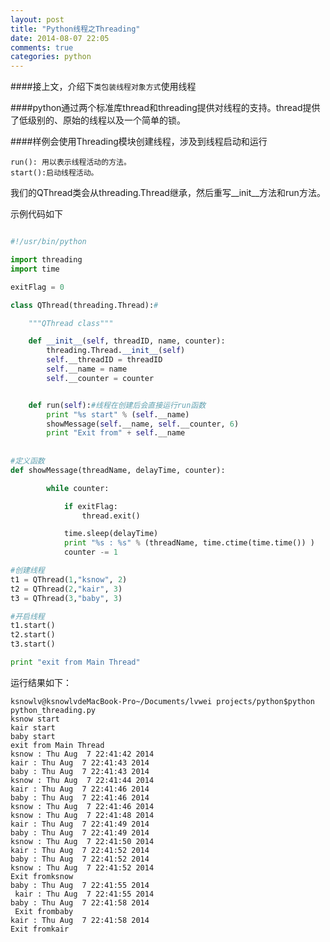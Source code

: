 ```yaml
---
layout: post
title: "Python线程之Threading"
date: 2014-08-07 22:05
comments: true
categories: python
---
```



####接上文，介绍下`类包装线程对象方式`使用线程

<!--more-->

####python通过两个标准库thread和threading提供对线程的支持。thread提供了低级别的、原始的线程以及一个简单的锁。


####样例会使用Threading模块创建线程，涉及到线程启动和运行
    
    run(): 用以表示线程活动的方法。
    start():启动线程活动。


我们的QThread类会从threading.Thread继承，然后重写__init__方法和run方法。

示例代码如下

```  python

#!/usr/bin/python

import threading
import time

exitFlag = 0

class QThread(threading.Thread):#

	"""QThread class"""

	def __init__(self, threadID, name, counter):
		threading.Thread.__init__(self)
		self.__threadID = threadID
		self.__name = name
		self.__counter = counter


	def run(self):#线程在创建后会直接运行run函数 
		print "%s start" % (self.__name)
		showMessage(self.__name, self.__counter, 6)
		print "Exit from" + self.__name
	
	
#定义函数
def showMessage(threadName, delayTime, counter):

		while counter:

			if exitFlag:
				thread.exit()

			time.sleep(delayTime)
			print "%s : %s" % (threadName, time.ctime(time.time()) )
			counter -= 1

#创建线程
t1 = QThread(1,"ksnow", 2)
t2 = QThread(2,"kair", 3)
t3 = QThread(3,"baby", 3)

#开启线程
t1.start()
t2.start()
t3.start()

print "exit from Main Thread"


```

运行结果如下：

    ksnowlv@ksnowlvdeMacBook-Pro~/Documents/lvwei projects/python$python python_threading.py 
    ksnow start
    kair start
    baby start
    exit from Main Thread
    ksnow : Thu Aug  7 22:41:42 2014
    kair : Thu Aug  7 22:41:43 2014
    baby : Thu Aug  7 22:41:43 2014
    ksnow : Thu Aug  7 22:41:44 2014
    kair : Thu Aug  7 22:41:46 2014
    baby : Thu Aug  7 22:41:46 2014
    ksnow : Thu Aug  7 22:41:46 2014
    ksnow : Thu Aug  7 22:41:48 2014
    kair : Thu Aug  7 22:41:49 2014
    baby : Thu Aug  7 22:41:49 2014
    ksnow : Thu Aug  7 22:41:50 2014
    kair : Thu Aug  7 22:41:52 2014
    baby : Thu Aug  7 22:41:52 2014
    ksnow : Thu Aug  7 22:41:52 2014
    Exit fromksnow
    baby : Thu Aug  7 22:41:55 2014
     kair : Thu Aug  7 22:41:55 2014
    baby : Thu Aug  7 22:41:58 2014
     Exit frombaby
    kair : Thu Aug  7 22:41:58 2014
    Exit fromkair